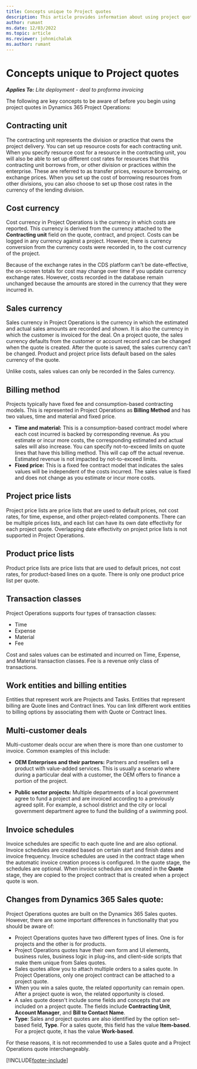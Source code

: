 ```yaml
---
title: Concepts unique to Project quotes
description: This article provides information about using project quotes in Project Operations.
author: rumant
ms.date: 12/03/2022
ms.topic: article
ms.reviewer: johnmichalak
ms.author: rumant
---
```


# Concepts unique to Project quotes

_**Applies To:** Lite deployment - deal to proforma invoicing_


The following are key concepts to be aware of before you begin using project quotes in Dynamics 365 Project Operations:

## Contracting unit

The contracting unit represents the division or practice that owns the project delivery. You can set up resource costs for each contracting unit. When you specify resource cost for a resource in the contracting unit, you will also be able to set up different cost rates for resources that this contracting unit borrows from, or other division or practices within the enterprise. These are referred to as transfer prices, resource borrowing, or exchange prices. When you set up the cost of borrowing resources from other divisions, you can also choose to set up those cost rates in the currency of the lending division.

## Cost currency

Cost currency in Project Operations is the currency in which costs are reported. This currency is derived from the currency attached to the **Contracting unit** field on the quote, contract, and project. Costs can be logged in any currency against a project. However, there is currency conversion from the currency costs were recorded in, to the cost currency of the project.

Because of the exchange rates in the CDS platform can't be date-effective, the on-screen totals for cost may change over time if you update currency exchange rates. However, costs recorded in the database remain unchanged because the amounts are stored in the currency that they were incurred in.

## Sales currency

Sales currency in Project Operations is the currency in which the estimated and actual sales amounts are recorded and shown. It is also the currency in which the customer is invoiced for the deal. On a project quote, the sales currency defaults from the customer or account record and can be changed when the quote is created. After the quote is saved, the sales currency can't be changed. Product and project price lists default based on the sales currency of the quote.

Unlike costs, sales values can only be recorded in the Sales currency.

## Billing method

Projects typically have fixed fee and consumption-based contracting models. This is represented in Project Operations as **Billing Method** and has two values, time and material and fixed price.

- **Time and material:** This is a consumption-based contract model where each cost incurred is backed by corresponding revenue. As you estimate or incur more costs, the corresponding estimated and actual sales will also increase. You can specify not-to-exceed limits on quote lines that have this billing method. This will cap off the actual revenue. Estimated revenue is not impacted by not-to-exceed limits.
- **Fixed price:** This is a fixed fee contract model that indicates the sales values will be independent of the costs incurred. The sales value is fixed and does not change as you estimate or incur more costs.

## Project price lists

Project price lists are price lists that are used to default prices, not cost rates, for time, expense, and other project-related components. There can be multiple prices lists, and each list can have its own date effectivity for each project quote. Overlapping date effectivity on project price lists is not supported in Project Operations.

## Product price lists

Product price lists are price lists that are used to default prices, not cost rates, for product-based lines on a quote. There is only one product price list per quote.

## Transaction classes

Project Operations supports four types of transaction classes:

- Time
- Expense
- Material
- Fee

Cost and sales values can be estimated and incurred on Time, Expense, and Material transaction classes. Fee is a revenue only class of transactions.

## Work entities and billing entities

Entities that represent work are Projects and Tasks. Entities that represent billing are Quote lines and Contract lines. You can link different work entities to billing options by associating them with Quote or Contract lines.

## Multi-customer deals

Multi-customer deals occur are when there is more than one customer to invoice. Common examples of this include:

- **OEM Enterprises and their partners:** Partners and resellers sell a product with value-added services. This is usually a scenario where during a particular deal with a customer, the OEM offers to finance a portion of the project. 

- **Public sector projects:** Multiple departments of a local government agree to fund a project and are invoiced according to a previously agreed split. For example, a school district and the city or local government department agree to fund the building of a swimming pool.

## Invoice schedules

Invoice schedules are specific to each quote line and are also optional. Invoice schedules are created based on certain start and finish dates and invoice frequency. Invoice schedules are used in the contract stage when the automatic invoice creation process is configured. In the quote stage, the schedules are optional. When invoice schedules are created in the **Quote** stage, they are copied to the project contract that is created when a project quote is won.

## Changes from Dynamics 365 Sales quote:

Project Operations quotes are built on the Dynamics 365 Sales quotes. However, there are some important differences in functionality that you should be aware of:


- Project Operations quotes have two different types of lines. One is for projects and the other is for products.
- Project Operations quotes have their own form and UI elements, business rules, business logic in plug-ins, and client-side scripts that make them unique from Sales quotes.
- Sales quotes allow you to attach multiple orders to a sales quote. In Project Operations, only one project contract can be attached to a project quote.
- When you win a sales quote, the related opportunity can remain open. After a project quote is won, the related opportunity is closed.
- A sales quote doesn't include some fields and concepts that are included on a project quote. The fields include **Contracting Unit**, **Account Manager**, and **Bill to Contact Name**.  
- **Type**: Sales and project quotes are also identified by the option set–based field, **Type**. For a sales quote, this field has the value **Item-based**. For a project quote, it has the value **Work-based**.

For these reasons, it is not recommended to use a Sales quote and a Project Operations quote interchangeably.


[!INCLUDE[footer-include](../../includes/footer-banner.md)]
